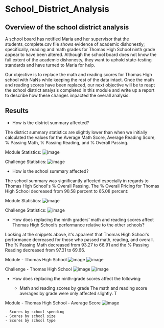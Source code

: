 # School_District_Analysis

## Overview of the school district analysis
A school board has notified Maria and her supervisor that the students_complete.csv file shows evidence of academic dishonestly; specifically, reading and math grades for Thomas High School ninth grade appear to have been altered. Although the school board does not know the full extent of the academic dishonesty, they want to uphold state-testing standards and have turned to Maria for help.

Our objective is to replace the math and reading scores for Thomas High school with NaNs while keeping the rest of the data intact. Once the math and reading scores have been replaced, our next objective will be to reapt the school district analysis completed in this module and write up a report to describe how these changes impacted the overall analysis.

## Results

- How is the district summary affected?

The district summary statistics are slightly lower than when we initially calculated the values for the Average Math Score, Average Reading Score, % Passing Math, % Passing Reading, and % Overall Passing.

Module Statistics:
![image](https://user-images.githubusercontent.com/89496798/140695146-b48fc7a0-c328-48d7-8b3d-72d303e076c2.png)

Challenge Statistics:
![image](https://user-images.githubusercontent.com/89496798/140694986-d595df82-7297-4970-828e-ebde3447f304.png)

- How is the school summary affected?

The school summary was significantly affected especially in regards to Thomas High School's % Overall Passing. The % Overall Pricing for Thomas High School decreased from 90.58 percent to 65.08 percent:

Module Statistics:
![image](https://user-images.githubusercontent.com/89496798/140695672-22123753-6dc5-4cff-a614-2932d2cdeb9f.png)

Challenge Statistics:
![image](https://user-images.githubusercontent.com/89496798/140695739-10e986db-639e-4359-9d11-f04e6634ac3f.png)

- How does replacing the ninth graders’ math and reading scores affect Thomas High School’s performance relative to the other schools?

Looking at the snippets above, it's apparent that Thomas High School's performance decreased for those who passed math, reading, and overall. The % Passing Math decreased from 93.27 to 66.91 and the % Passing Reading decreased from 97.31 to 69.66.

Module - Thomas High School
![image](https://user-images.githubusercontent.com/89496798/140697253-22ae6219-2433-468d-901e-38877cbabf7e.png)
![image](https://user-images.githubusercontent.com/89496798/140697575-c81179a5-97ee-4e12-a5c6-b11cdcad6f1d.png)

Challenge - Thomas High School
![image](https://user-images.githubusercontent.com/89496798/140697263-a67563a5-1d7d-42bd-9273-a8e670f2ca02.png)
![image](https://user-images.githubusercontent.com/89496798/140696843-24b06774-0ed4-4ded-8510-e56eddae2a92.png)


- How does replacing the ninth-grade scores affect the following:

    - Math and reading scores by grade
    The math and reading score averages by grade were only affected slightly. T
 
 Module - Thomas High School - Average Score
 ![image](https://user-images.githubusercontent.com/89496798/140698744-e9db9cdd-d5e7-433c-b619-0924e623afb9.png)



    - Scores by school spending
    - Scores by school size
    - Scores by school type
